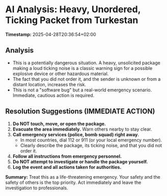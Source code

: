 # AI Analysis: Heavy, Unordered, Ticking Packet from Turkestan

**Timestamp:** 2025-04-28T20:36:54+02:00

## Analysis
- This is a potentially dangerous situation. A heavy, unsolicited package making a loud ticking noise is a classic warning sign for a possible explosive device or other hazardous material.
- The fact that you did not order it, and the sender is unknown or from a distant location, increases the risk.
- This is not a "software bug" but a real-world emergency scenario. Immediate, cautious action is required.

## Resolution Suggestions (IMMEDIATE ACTION)
1. **Do NOT touch, move, or open the package.**
2. **Evacuate the area immediately.** Warn others nearby to stay clear.
3. **Call emergency services (police, bomb squad) right away.**
   - In most countries, dial 112 or 911 (or your local emergency number).
   - Clearly describe the package, its ticking noise, and that you did not order it.
4. **Follow all instructions from emergency personnel.**
5. **Do NOT attempt to investigate or handle the package yourself.**
6. **Log the event and all actions taken for authorities.**

**Summary:** Treat this as a life-threatening emergency. Your safety and the safety of others is the top priority. Act immediately and leave the investigation to professionals.
